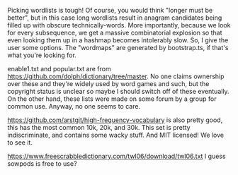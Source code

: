Picking wordlists is tough! Of course, you would think "longer must be better", but in this case long wordlists result in anagram candidates being filled up with obscure technically-words. More importantly, because we look for every subsequence, we get a massive combinatorial explosion so that even looking them up in a hashmap becomes intolerably slow. So, I give the user some options. The "wordmaps" are generated by bootstrap.ts, if that's what you're looking for.

enable1.txt and popular.txt are from https://github.com/dolph/dictionary/tree/master.
No one claims ownership over these and they're widely used by word games and such, but the copyright status is unclear so maybe I should switch off of these eventually. On the other hand, these lists were made on some forum by a group for common use. Anyway, no one seems to care. 

https://github.com/arstgit/high-frequency-vocabulary is also pretty good, this has the most common 10k, 20k, and 30k. This set is pretty indiscriminate, and contains some wacky stuff. And MIT licensed! We love to see it.

https://www.freescrabbledictionary.com/twl06/download/twl06.txt I guess sowpods is free to use?